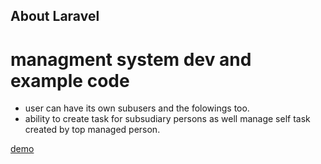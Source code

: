 

## About Laravel


# managment system dev and example code

- user can have its own subusers and the folowings too.
- ability to create task for subsudiary persons as well manage self task created by top managed person.


[demo](http://nerjok.atwebpages.com/)
